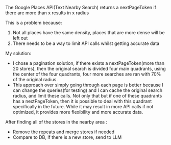 The Google Places API(Text Nearby Search) returns a nextPageToken if there are more than x results in x radius

This is a problem because:

1. Not all places have the same density, places that are more dense will be left out
2. There needs to be a way to limit API calls whilst getting accurate data

My solution:

- I chose a pagination solution, if there exists a nextPageToken(more than 20 stores), then the original search is divided
  four main quadrants, using the center of the four quadrants, four more searches are ran with 70% of the original radius.
- This approach over simply going through each page is better because I can change the queries(for testing)
  and I can cache the original search radius, and limit these calls. Not only that but if one of these quadrants has a nextPageToken,
  then it is possible to deal with this quadrant specifically in the future. While it may result in more API calls if not optimized,
  it provides more flexibility and more accurate data.

After finding all of the stores in the nearby area :

- Remove the repeats and merge stores if needed
- Compare to DB, if there is a new store, send to LLM
